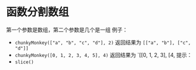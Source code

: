 # 函数分割数组

第一个参数是数组，第二个参数是几个是一组
例子：

- `chunkyMonkey(["a", "b", "c", "d"], 2)` 返回结果为 `[["a", "b"], ["c", "d"]]`
- `chunkyMonkey([0, 1, 2, 3, 4, 5], 4)` 返回结果为 `[[0, 1, 2, 3], [4,
提示：
- `slice()`
